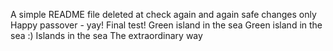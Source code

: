 A simple README file
deleted at
check again
and again
safe changes only
Happy passover - yay!
Final test!
Green island in the sea
Green island in the sea :)
Islands in the sea
The extraordinary way
